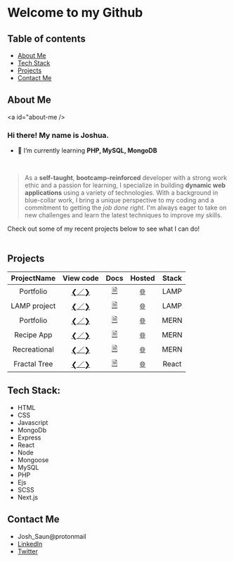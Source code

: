 <br>

# Welcome to my Github

## Table of contents
* [About Me](#about-me)
* [Tech Stack](#tech-stack)
* [Projects](#projects)
* [Contact Me](#contact-me)

## About Me

<a id="about-me />

### Hi there! My name is Joshua.

- 🌱 I’m currently learning **PHP, MySQL, MongoDB**

<br>

> As a __self-taught__, **bootcamp-reinforced** developer with a strong work ethic and a passion for learning, I specialize in building __dynamic web applications__ using a variety of technologies. With a background in blue-collar work, I bring a unique perspective to my coding and a commitment to getting the _job done right_. I'm always eager to take on new challenges and learn the latest techniques to improve my skills.
> <br>

Check out some of my recent projects below to see what I can do!
<br><br>

## Projects

| ProjectName  |                         View code                         |                                   Docs                                    |       Hosted       | Stack |
| :----------: | :-------------------------------------------------------: | :-----------------------------------------------------------------------: | :----------------: | :---: |
|  Portfolio   |                   <a href="#">❮／❯</a>                    |                             <a href="#">🗎</a>                             | <a href="#">🌐</a> | LAMP  |
| LAMP project |                   <a href="#">❮／❯</a>                    |                             <a href="#">🗎</a>                             | <a href="#">🌐</a> | LAMP  |
|  Portfolio   |                   <a href="#">❮／❯</a>                    |                             <a href="#">🗎</a>                             | <a href="#">🌐</a> | MERN  |
|  Recipe App  |  <a href="https://github.com/J-Saun/JCA_recipe">❮／❯</a>  | <a href="https://github.com/J-Saun/JCA_recipe/blob/master/README.md">🗎<a> | <a href="#">🌐</a> | MERN  |
| Recreational |  <a href="https://github.com/J-Saun/yelp_camp">❮／❯</a>   |        <a href="https://github.com/J-Saun/yelp_camp#readme">🗎</a>         | <a href="#">🌐</a> | MERN  |
| Fractal Tree | <a href="https://github.com/J-Saun/Fractal-Tree">❮／❯</a> |       <a href="https://github.com/J-Saun/Fractal-Tree#readme">🗎</a>       | <a href="#">🌐</a> | React |

## Tech Stack:
* HTML
* CSS
* Javascript
* MongoDb
* Express
* React
* Node
* Mongoose
* MySQL
* PHP
* Ejs
* SCSS
* Next.js

## Contact Me
* Josh_Saun@protonmail
* [LinkedIn](https://www.linkedin.com/in/joshua-saunders-814699223?lipi=urn%3Ali%3Apage%3Ad_flagship3_profile_view_base_contact_details%3BG611BtSdTESPPPMmbf5yLA%3D%3D)
* [Twitter](https://www.google.com)
